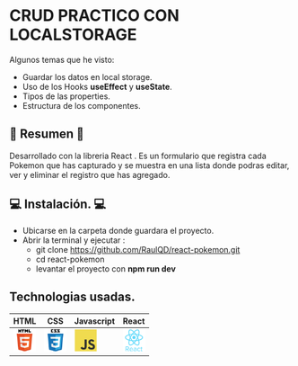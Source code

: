 # CRUD PRACTICO CON LOCALSTORAGE
<p>
Algunos temas  que he visto:
</p>

- Guardar los datos en local storage.
- Uso de los Hooks **useEffect** y **useState**.
- Tipos de las properties.
- Estructura de los componentes.

## 📜 Resumen 📜

Desarrollado con la libreria React . Es un formulario que registra cada Pokemon que has capturado y se muestra en una lista donde podras editar, ver y eliminar el registro que has agregado.
##  💻 Instalación. 💻

- Ubicarse en la carpeta donde guardara el proyecto.
- Abrir la terminal y ejecutar :
	- git clone https://github.com/RaulQD/react-pokemon.git
	- cd react-pokemon
	- levantar el proyecto con **npm run dev**


## Technologias usadas.

<table>
<thead>
	<tr>
	<th>HTML</th>
	<th>CSS</th>
	<th>Javascript</th>
	<th>React</th>
	</tr>

</thead>
<tbody>
 <tr>
  <td> <img src="https://raw.githubusercontent.com/devicons/devicon/master/icons/html5/html5-original-wordmark.svg" alt="html5" width="40" height="40"/></td>
  <td> <img src="https://raw.githubusercontent.com/devicons/devicon/master/icons/css3/css3-original-wordmark.svg" alt="css3" width="40" height="40"/></td>
  <td> <img src="https://raw.githubusercontent.com/devicons/devicon/master/icons/javascript/javascript-original.svg" alt="javascript" width="40" height="40"/></td><td><img src="https://raw.githubusercontent.com/devicons/devicon/master/icons/react/react-original-wordmark.svg" alt="react" width="40" height="40"/> </td>
 </tr>
</tbody>
</table>
